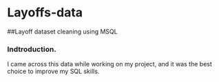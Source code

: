 # Layoffs-data
##Layoff dataset cleaning using MSQL
### Indtroduction.
I came across this data while working on my project, and it was the best choice to improve my SQL skills.
